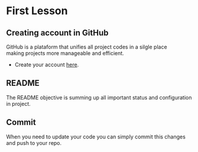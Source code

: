 # First Lesson

## Creating account in GitHub

GitHub is a plataform that unifies all project codes in a silgle place  
making projects more manageable and efficient.

+ Create your account [here](www.github.com).

## README

The README objective is summing up all important status and configuration in project.

## Commit

When you need to update your code you can simply commit this changes and push to your repo.